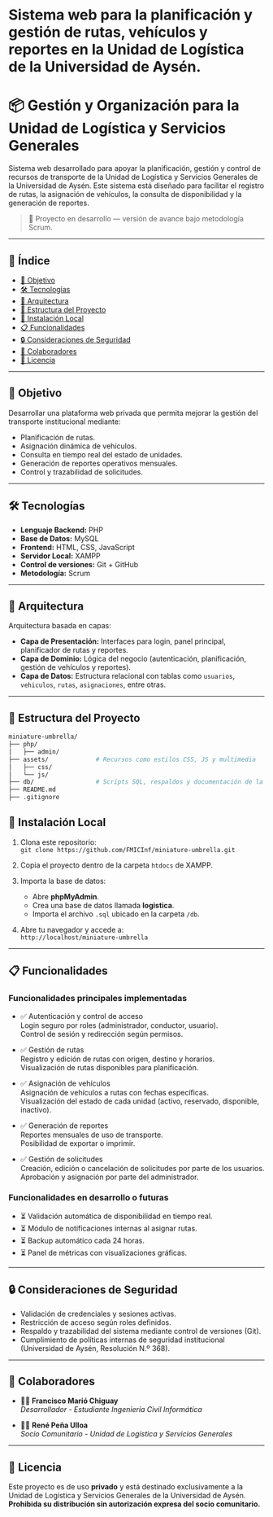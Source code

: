 # Sistema web para la planificación y gestión de rutas, vehículos y reportes en la Unidad de Logística de la Universidad de Aysén.

# 📦 Gestión y Organización para la Unidad de Logística y Servicios Generales

Sistema web desarrollado para apoyar la planificación, gestión y control de recursos de transporte de la Unidad de Logística y Servicios Generales de la Universidad de Aysén. Este sistema está diseñado para facilitar el registro de rutas, la asignación de vehículos, la consulta de disponibilidad y la generación de reportes.

> 🚧 Proyecto en desarrollo — versión de avance bajo metodología Scrum.

---

## 📌 Índice

- [🎯 Objetivo](#-objetivo)
- [🛠️ Tecnologías](#️-tecnologías)
- [📐 Arquitectura](#-arquitectura)
- [📁 Estructura del Proyecto](#-estructura-del-proyecto)
- [🧪 Instalación Local](#-instalación-local)
- [📋 Funcionalidades](#-funcionalidades)
- [🔒 Consideraciones de Seguridad](#-consideraciones-de-seguridad)
- [🤝 Colaboradores](#-colaboradores)
- [📄 Licencia](#-licencia)

---

## 🎯 Objetivo

Desarrollar una plataforma web privada que permita mejorar la gestión del transporte institucional mediante:
- Planificación de rutas.
- Asignación dinámica de vehículos.
- Consulta en tiempo real del estado de unidades.
- Generación de reportes operativos mensuales.
- Control y trazabilidad de solicitudes.

---

## 🛠️ Tecnologías

- **Lenguaje Backend:** PHP
- **Base de Datos:** MySQL
- **Frontend:** HTML, CSS, JavaScript
- **Servidor Local:** XAMPP
- **Control de versiones:** Git + GitHub
- **Metodología:** Scrum

---

## 📐 Arquitectura

Arquitectura basada en capas:

- **Capa de Presentación:** Interfaces para login, panel principal, planificador de rutas y reportes.
- **Capa de Dominio:** Lógica del negocio (autenticación, planificación, gestión de vehículos y reportes).
- **Capa de Datos:** Estructura relacional con tablas como `usuarios`, `vehiculos`, `rutas`, `asignaciones`, entre otras.

---



## 📁 Estructura del Proyecto

```bash
miniature-umbrella/
├── php/
│   ├── admin/
├── assets/             # Recursos como estilos CSS, JS y multimedia
│   ├── css/
│   └── js/
├── db/                 # Scripts SQL, respaldos y documentación de la base de datos
├── README.md
├── .gitignore
```
## 🧪 Instalación Local

1. Clona este repositorio:  
   `git clone https://github.com/FMICInf/miniature-umbrella.git`

2. Copia el proyecto dentro de la carpeta `htdocs` de XAMPP.

3. Importa la base de datos:
   - Abre **phpMyAdmin**.
   - Crea una base de datos llamada **logistica**.
   - Importa el archivo `.sql` ubicado en la carpeta `/db`.

4. Abre tu navegador y accede a:  
   `http://localhost/miniature-umbrella`

---
## 📋 Funcionalidades

### Funcionalidades principales implementadas

- ✅ Autenticación y control de acceso  
  Login seguro por roles (administrador, conductor, usuario).  
  Control de sesión y redirección según permisos.

- ✅ Gestión de rutas  
  Registro y edición de rutas con origen, destino y horarios.  
  Visualización de rutas disponibles para planificación.

- ✅ Asignación de vehículos  
  Asignación de vehículos a rutas con fechas específicas.  
  Visualización del estado de cada unidad (activo, reservado, disponible, inactivo).

- ✅ Generación de reportes  
  Reportes mensuales de uso de transporte.  
  Posibilidad de exportar o imprimir.

- ✅ Gestión de solicitudes  
  Creación, edición o cancelación de solicitudes por parte de los usuarios.  
  Aprobación y asignación por parte del administrador.

### Funcionalidades en desarrollo o futuras

- ⏳ Validación automática de disponibilidad en tiempo real.  
- ⏳ Módulo de notificaciones internas al asignar rutas.  
- ⏳ Backup automático cada 24 horas.  
- ⏳ Panel de métricas con visualizaciones gráficas.

---
## 🔒 Consideraciones de Seguridad

- Validación de credenciales y sesiones activas.  
- Restricción de acceso según roles definidos.  
- Respaldo y trazabilidad del sistema mediante control de versiones (Git).  
- Cumplimiento de políticas internas de seguridad institucional (Universidad de Aysén, Resolución N.º 368).  

---

## 🤝 Colaboradores

- 👨‍💻 **Francisco Marió Chiguay**  
  *Desarrollador - Estudiante Ingeniería Civil Informática*

- 🧑‍💼 **René Peña Ulloa**  
  *Socio Comunitario - Unidad de Logística y Servicios Generales*

---

## 📄 Licencia

Este proyecto es de uso **privado** y está destinado exclusivamente a la Unidad de Logística y Servicios Generales de la Universidad de Aysén.  
**Prohibida su distribución sin autorización expresa del socio comunitario.**


